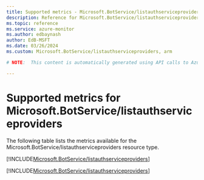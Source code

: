 ```yaml
---
title: Supported metrics - Microsoft.BotService/listauthserviceproviders
description: Reference for Microsoft.BotService/listauthserviceproviders metrics in Azure Monitor.
ms.topic: reference
ms.service: azure-monitor
ms.author: edbaynash
author: EdB-MSFT
ms.date: 03/26/2024
ms.custom: Microsoft.BotService/listauthserviceproviders, arm

# NOTE:  This content is automatically generated using API calls to Azure. Any edits made on these files will be overwritten in the next run of the script. 

---
```


  
# Supported metrics for Microsoft.BotService/listauthserviceproviders
  
The following table lists the metrics available for the Microsoft.BotService/listauthserviceproviders resource type.  
  
  
[!INCLUDE[Microsoft.BotService/listauthserviceproviders](./includes/metrics-headings-include.md)]  
  
 

[!INCLUDE[Microsoft.BotService/listauthserviceproviders](./includes/microsoft-botservice-listauthserviceproviders-metrics-include.md)]

